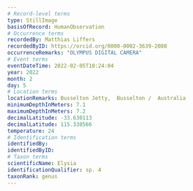 ```yaml
---
# Record-level terms
type: StillImage
basisOfRecord: HumanObservation
# Occurrence terms
recordedBy: Matthias Liffers
recordedByID: https://orcid.org/0000-0002-3639-2080
occurrenceRemarks: "OLYMPUS DIGITAL CAMERA"
# Event terms
eventDateTime: 2022-02-05T10:24:04
year: 2022
month: 2
day: 5
# Location terms
locationRemarks: Busselton Jetty,  Busselton /  Australia
minimumDepthInMeters: 7.1
maximumDepthInMeters: 7.2
decimalLatitude: -33.630113
decimalLatitude: 115.338566
temperature: 24
# Identification terms
identifiedBy: 
identifiedByID: 
# Taxon terms
scientificName: Elysia
identificationQualifier: sp. 4
taxonRank: genus
---
```

